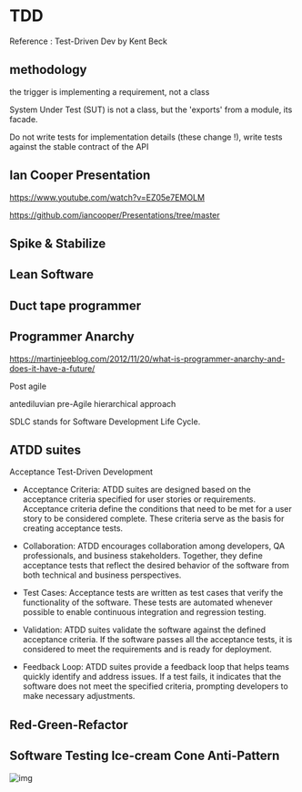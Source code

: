 # TDD


Reference : Test-Driven Dev by Kent Beck

## methodology

the trigger is implementing a requirement, not a class

System Under Test (SUT) is not a class, but the 'exports' from a module, its facade.

Do not write tests for implementation details (these change !), write tests against the stable contract of the API



## Ian Cooper Presentation
https://www.youtube.com/watch?v=EZ05e7EMOLM

https://github.com/iancooper/Presentations/tree/master

## Spike & Stabilize 

## Lean Software

## Duct tape programmer

## Programmer Anarchy 
https://martinjeeblog.com/2012/11/20/what-is-programmer-anarchy-and-does-it-have-a-future/

Post agile 

antediluvian pre-Agile hierarchical approach

SDLC stands for Software Development Life Cycle. 

## ATDD suites

Acceptance Test-Driven Development

- Acceptance Criteria: ATDD suites are designed based on the acceptance criteria specified for user stories or requirements. Acceptance criteria define the conditions that need to be met for a user story to be considered complete. These criteria serve as the basis for creating acceptance tests.

- Collaboration: ATDD encourages collaboration among developers, QA professionals, and business stakeholders. Together, they define acceptance tests that reflect the desired behavior of the software from both technical and business perspectives.

- Test Cases: Acceptance tests are written as test cases that verify the functionality of the software. These tests are automated whenever possible to enable continuous integration and regression testing.

- Validation: ATDD suites validate the software against the defined acceptance criteria. If the software passes all the acceptance tests, it is considered to meet the requirements and is ready for deployment.

- Feedback Loop: ATDD suites provide a feedback loop that helps teams quickly identify and address issues. If a test fails, it indicates that the software does not meet the specified criteria, prompting developers to make necessary adjustments.

## Red-Green-Refactor

## Software Testing Ice-cream Cone Anti-Pattern

![
    img
](image.png)